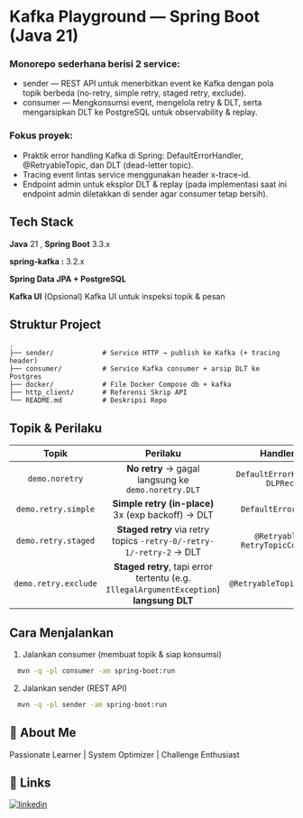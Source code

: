 
# Kafka Playground — Spring Boot (Java 21)

### Monorepo sederhana berisi 2 service:

* sender — REST API untuk menerbitkan event ke Kafka dengan pola topik berbeda (no-retry, simple retry, staged retry, exclude).
* consumer — Mengkonsumsi event, mengelola retry & DLT, serta mengarsipkan DLT ke PostgreSQL untuk observability & replay.

### Fokus proyek:

* Praktik error handling Kafka di Spring: DefaultErrorHandler, @RetryableTopic, dan DLT (dead-letter topic).
* Tracing event lintas service menggunakan header x-trace-id.
* Endpoint admin untuk eksplor DLT & replay (pada implementasi saat ini endpoint admin diletakkan di sender agar consumer tetap bersih).


## Tech Stack

**Java** 21 , **Spring Boot** 3.3.x

**spring-kafka :** 3.2.x

**Spring Data JPA + PostgreSQL** 

**Kafka UI** (Opsional) Kafka UI untuk inspeksi topik & pesan


## Struktur Project

```
.
├── sender/            # Service HTTP → publish ke Kafka (+ tracing header)
├── consumer/          # Service Kafka consumer + arsip DLT ke Postgres
├── docker/            # File Docker Compose db + kafka
├── http_client/       # Referensi Skrip API
└── README.md          # Deskripsi Repo
```
## Topik & Perilaku

| Topik  | Perilaku  | Handler/Config  |
| :-------------: | :-------------: | :-------------: |
| `demo.noretry`| **No retry** → gagal langsung ke `demo.noretry.DLT`                                      | `DefaultErrorHandler(0x) + DLPRecoverer`    |
| `demo.retry.simple`  | **Simple retry (in-place)** 3x (exp backoff) → DLT                                       | `DefaultErrorHandler(3x)`                   |
| `demo.retry.staged`  | **Staged retry** via retry topics `-retry-0/-retry-1/-retry-2` → DLT                     | `@RetryableTopic + RetryTopicConfiguration` |
| `demo.retry.exclude` | **Staged retry**, tapi error tertentu (e.g. `IllegalArgumentException`) **langsung DLT** | `@RetryableTopic(exclude=...)`              |

## Cara Menjalankan

1) Jalankan consumer (membuat topik & siap konsumsi)

```bash
  mvn -q -pl consumer -am spring-boot:run
```
2) Jalankan sender (REST API)

```bash
  mvn -q -pl sender -am spring-boot:run
```


## 🚀 About Me
Passionate Learner | System Optimizer | Challenge Enthusiast


## 🔗 Links
[![linkedin](https://img.shields.io/badge/linkedin-0A66C2?style=for-the-badge&logo=linkedin&logoColor=white)](https://www.linkedin.com/in/yogisyaputra/)


